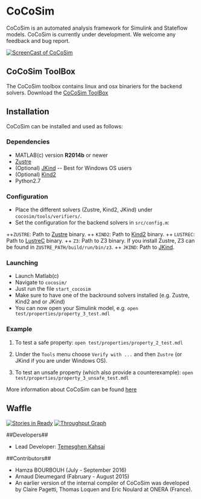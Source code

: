 # CoCoSim #

CoCoSim is an automated analysis framework for Simulink and Stateflow models. CoCoSim is currently under development. We welcome any feedback and bug report.

[![ScreenCast of CoCoSim](http://i.imgur.com/itLte0X.png)](https://youtu.be/iqwVCiU46Y4)

## CoCoSim ToolBox ##

The CoCoSim toolbox contains linux and osx binariers for the backend solvers.
Download the [CoCoSim ToolBox](https://www.dropbox.com/s/0fbb1jcrhqfsr30/cocosim-v0.1.tar.gz?dl=1)


## Installation ##

CoCoSim can be installed and used as follows:

### Dependencies ###

* MATLAB(c) version **R2014b** or newer
* [Zustre](https://github.com/lememta/zustre) 
* (Optional) [JKind](https://github.com/agacek/jkind) -- Best for Windows OS users
* (Optional) [Kind2](http://kind2-mc.github.io/kind2/)
* Python2.7

### Configuration ###


+ Place the different solvers (Zustre, Kind2, JKind) under ```cocosim/tools/verifiers/```.
+ Set the configuration for the backend solvers in `src/config.m`:

++`ZUSTRE`: Path to [Zustre](https://github.com/coco-team/zustre) binary.
++ `KIND2`: Path to [Kind2](https://github.com/kind2-mc/kind2) binary.
++ `LUSTREC`: Path to [LustreC](https://github.com/coco-team/lustrec) binary.
++ `Z3`: Path to Z3 binary. If you install Zustre, Z3 can be found in `ZUSTRE_PATH/build/run/bin/z3`.
++ `JKIND`: Path to [JKind](https://github.com/agacek/jkind).


### Launching ###

+ Launch Matlab(c) 
+ Navigate to `cocosim/`
+ Just run the file ```start_cocosim```
+ Make sure to have one of the backround solvers installed (e.g. Zustre, Kind2 and or JKind)
+ You can now open your Simulink model, e.g. ```open test/properties/property_3_test.mdl```

### Example ###

1. To test a safe property: `open test/properties/property_2_test.mdl`
2. Under the `Tools` menu choose `Verify with ...` and then `Zustre` (or JKind if you are under Windows OS).

2. To test an unsafe property (which also provide a counterexample):
   `open test/properties/property_3_unsafe_test.mdl`

More information about CoCoSim can be found [here](https://github.com/coco-team/cocoSim/wiki/CoCoSim)

## Waffle
[![Stories in Ready](https://badge.waffle.io/coco-team/cocoSim.png?label=ready&title=Ready)](https://waffle.io/coco-team/cocoSim)
[![Throughput Graph](https://graphs.waffle.io/coco-team/cocoSim/throughput.svg)](https://waffle.io/coco-team/cocoSim/metrics/throughput)

##Developers##

* Lead Developer: [Temesghen Kahsai](http://www.lememta.info/)

##Contributors##

* Hamza BOURBOUH (July - September 2016)
* Arnaud Dieumegard (Fabruary - August 2015)
* An earlier version of the internal compiler of CoCoSim was developed by Claire Pagetti, Thomas Loquen and Eric Noulard at ONERA (France). 
